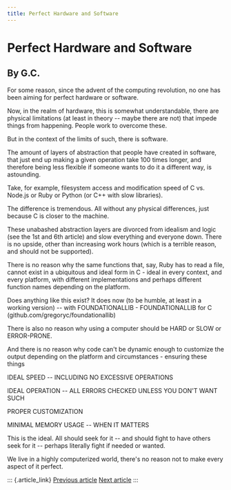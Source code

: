 ```yaml
---
title: Perfect Hardware and Software
---
```


Perfect Hardware and Software
=============================

By G.C.
-------

For some reason, since the advent of the computing revolution, no one
has been aiming for perfect hardware or software.

Now, in the realm of hardware, this is somewhat understandable, there
are physical limitations (at least in theory -- maybe there are not)
that impede things from happening. People work to overcome these.

But in the context of the limits of such, there is software.

The amount of layers of abstraction that people have created in
software, that just end up making a given operation take 100 times
longer, and therefore being less flexible if someone wants to do it a
different way, is astounding.

Take, for example, filesystem access and modification speed of C vs.
Node.js or Ruby or Python (or C++ with slow libraries).

The difference is tremendous. All without any physical differences, just
because C is closer to the machine.

These unabashed abstraction layers are divorced from idealism and logic
(see the 1st and 6th article) and slow everything and everyone down.
There is no upside, other than increasing work hours (which is a
terrible reason, and should not be supported).

There is no reason why the same functions that, say, Ruby has to read a
file, cannot exist in a ubiquitous and ideal form in C - ideal in every
context, and every platform, with different implementations and perhaps
different function names depending on the platform.

Does anything like this exist? It does now (to be humble, at least in a
working version) -- with FOUNDATIONALLIB - FOUNDATIONALLIB for C
(github.com/gregoryc/foundationallib)

There is also no reason why using a computer should be HARD or SLOW or
ERROR-PRONE.

And there is no reason why code can\'t be dynamic enough to customize
the output depending on the platform and circumstances - ensuring these
things

IDEAL SPEED -- INCLUDING NO EXCESSIVE OPERATIONS

IDEAL OPERATION -- ALL ERRORS CHECKED UNLESS YOU DON\'T WANT SUCH

PROPER CUSTOMIZATION

MINIMAL MEMORY USAGE -- WHEN IT MATTERS

This is the ideal. All should seek for it -- and should fight to have
others seek for it -- perhaps literally fight if needed or wanted.

We live in a highly computerized world, there\'s no reason not to make
every aspect of it perfect.

::: {.article_link}
[Previous article](8.html) [Next article](10.html)
:::
